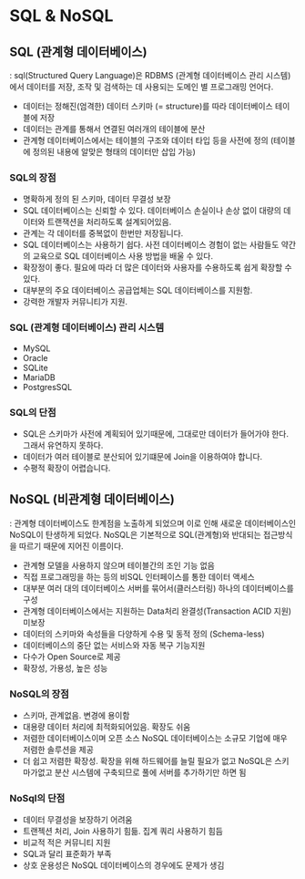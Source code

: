 # SQL & NoSQL

## SQL (관계형 데이터베이스)

: sql(Structured Query Language)은 RDBMS (관계형 데이터베이스 관리 시스템)에서 데이터를 저장, 조작 및 검색하는 데 사용되는 도메인 별 프로그래밍 언어다.

- 데이터는 정해진(엄격한) 데이터 스키마 (= structure)를 따라 데이터베이스 테이블에 저장
- 데이터는 관계를 통해서 연결된 여러개의 테이블에 분산
- 관계형 데이터베이스에서는 테이블의 구조와 데이터 타입 등을 사전에 정의 (테이블에 정의된 내용에 알맞은 형태의 데이터만 삽입 가능)

### SQL의 장점

- 명확하게 정의 된 스키마, 데이터 무결성 보장
- SQL 데이터베이스는 신뢰할 수 있다. 데이터베이스 손실이나 손상 없이 대량의 데이터와 트랜잭션을 처리하도록 설계되어있음.
- 관계는 각 데이터를 중복없이 한번만 저장됩니다.
- SQL 데이터베이스는 사용하기 쉽다. 사전 데이터베이스 경험이 없는 사람들도 약간의 교육으로 SQL 데이터베이스 사용 방법을 배울 수 있다.
- 확장정이 좋다. 필요에 따라 더 많은 데이터와 사용자를 수용하도록 쉽게 확장할 수 있다.
- 대부분의 주요 데이터베이스 공급업체는 SQL 데이터베이스를 지원함.
- 강력한 개발자 커뮤니티가 지원.

### SQL (관계형 데이터베이스) 관리 시스템

- MySQL
- Oracle
- SQLite
- MariaDB
- PostgresSQL

### SQL의 단점

- SQL은 스키마가 사전에 계획되어 있기때문에, 그대로만 데이터가 들어가야 한다. 그래서 유연하지 못하다.
- 데이터가 여러 테이블로 분산되어 있기떄문에 Join을 이용하여야 합니다.
- 수평적 확장이 어렵습니다.

## NoSQL (비관계형 데이터베이스)

: 관계형 데이터베이스도 한계점을 노출하게 되었으며 이로 인해 새로운 데이터베이스인 NoSQL이 탄생하게 되었다. NoSQL은 기본적으로 SQL(관계형)와 반대되는 접근방식을 따르기 때문에 지어진 이름이다.

- 관계형 모델을 사용하지 않으며 테이블간의 조인 기능 없음
- 직접 프로그래밍을 하는 등의 비SQL 인터페이스를 통한 데이터 액세스
- 대부분 여러 대의 데이터베이스 서버를 묶어서(클러스터링) 하나의 데이터베이스를 구성
- 관계형 데이터베이스에서는 지원하는 Data처리 완결성(Transaction ACID 지원) 미보장
- 데이터의 스키마와 속성들을 다양하게 수용 및 동적 정의 (Schema-less)
- 데이터베이스의 중단 없는 서비스와 자동 복구 기능지원
- 다수가 Open Source로 제공
- 확장성, 가용성, 높은 성능

### NoSQL의 장점

- 스키마, 관계없음. 변경에 용이함
- 대용량 데이터 처리에 최적화되어있음. 확장도 쉬움
- 저렴한 데이터베이스이며 오픈 소스 NoSQL 데이터베이스는 소규모 기업에 매우 저렴한 솔루션을 제공
- 더 쉽고 저렴한 확장성. 확장을 위해 하드웨어를 늘릴 필요가 없고 NoSQL은 스키마가없고 분산 시스템에 구축되므로 풀에 서버를 추가하기만 하면 됨

### NoSql의 단점

- 데이터 무결성을 보장하기 어려움
- 트랜젝션 처리, Join 사용하기 힘듦. 집계 쿼리 사용하기 힘듬
- 비교적 적은 커뮤니티 지원
- SQL과 달리 표준화가 부족
- 상호 운용성은 NoSQL 데이터베이스의 경우에도 문제가 생김
